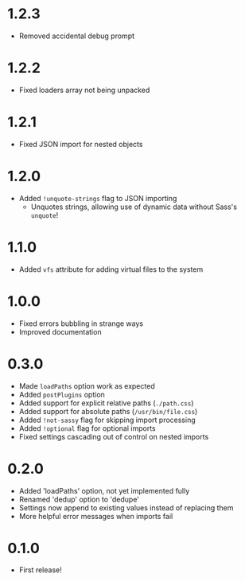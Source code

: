 # 1.2.3
- Removed accidental debug prompt

# 1.2.2
- Fixed loaders array not being unpacked

# 1.2.1
- Fixed JSON import for nested objects

# 1.2.0
- Added `!unquote-strings` flag to JSON importing
	- Unquotes strings, allowing use of dynamic data without Sass's `unquote`!

# 1.1.0
- Added `vfs` attribute for adding virtual files to the system

# 1.0.0
- Fixed errors bubbling in strange ways
- Improved documentation

# 0.3.0
- Made `loadPaths` option work as expected
- Added `postPlugins` option
- Added support for explicit relative paths (`./path.css`)
- Added support for absolute paths (`/usr/bin/file.css`)
- Added `!not-sassy` flag for skipping import processing
- Added `!optional` flag for optional imports
- Fixed settings cascading out of control on nested imports

# 0.2.0
- Added 'loadPaths' option, not yet implemented fully
- Renamed 'dedup' option to 'dedupe'
- Settings now append to existing values instead of replacing them
- More helpful error messages when imports fail

# 0.1.0
- First release!